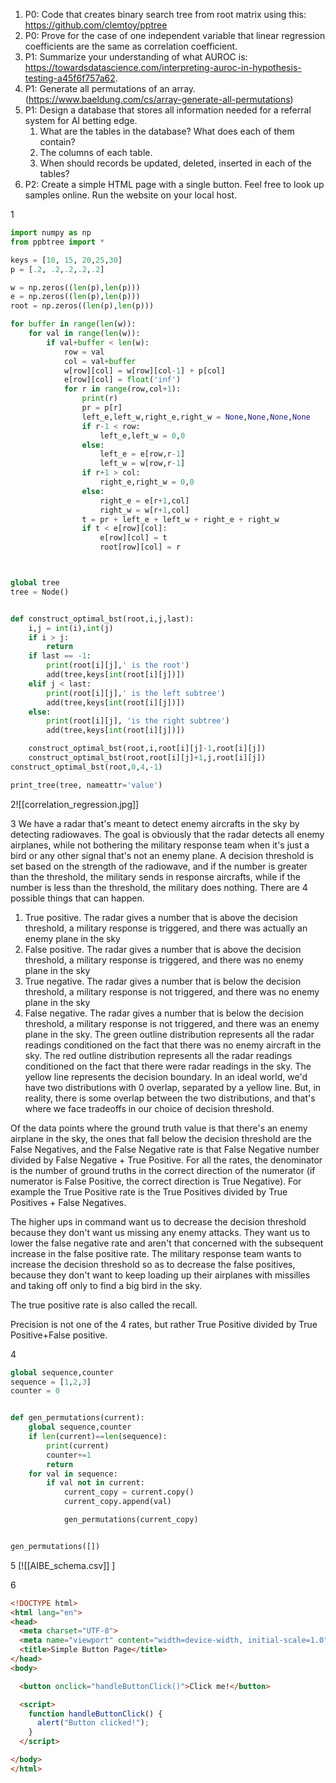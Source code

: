 1) P0: Code that creates binary search tree from root matrix using this: https://github.com/clemtoy/pptree
2) P0: Prove for the case of one independent variable that linear regression coefficients are the same as correlation coefficient.
3) P1: Summarize your understanding of what AUROC is: https://towardsdatascience.com/interpreting-auroc-in-hypothesis-testing-a45f6f757a62.
4) P1: Generate all permutations of an array. (https://www.baeldung.com/cs/array-generate-all-permutations)
5) P1: Design a database that stores all information needed for a referral system for AI betting edge. 
	1) What are the tables in the database? What does each of them contain?
	2) The columns of each table.
	3) When should records be updated, deleted, inserted in each of the tables?
6) P2: Create a simple HTML page with a single button. Feel free to look up samples online. Run the website on your local host.


1 
~~~python
import numpy as np
from ppbtree import *

keys = [10, 15, 20,25,30]
p = [.2, .2,.2,.2,.2]

w = np.zeros((len(p),len(p)))
e = np.zeros((len(p),len(p)))
root = np.zeros((len(p),len(p)))

for buffer in range(len(w)):
	for val in range(len(w)):
		if val+buffer < len(w):
			row = val
			col = val+buffer 
			w[row][col] = w[row][col-1] + p[col]
			e[row][col] = float('inf')
			for r in range(row,col+1):
				print(r)
				pr = p[r]
				left_e,left_w,right_e,right_w = None,None,None,None
				if r-1 < row:
					left_e,left_w = 0,0
				else:
					left_e = e[row,r-1]
					left_w = w[row,r-1]
				if r+1 > col:
					right_e,right_w = 0,0
				else:
					right_e = e[r+1,col]
					right_w = w[r+1,col]
				t = pr + left_e + left_w + right_e + right_w
				if t < e[row][col]:
					e[row][col] = t
					root[row][col] = r



global tree 
tree = Node()


def construct_optimal_bst(root,i,j,last):
	i,j = int(i),int(j)
	if i > j:
		return
	if last == -1:
		print(root[i][j],' is the root')
		add(tree,keys[int(root[i][j])])
	elif j < last:
		print(root[i][j],' is the left subtree')
		add(tree,keys[int(root[i][j])])
	else:
		print(root[i][j], 'is the right subtree')
		add(tree,keys[int(root[i][j])])

	construct_optimal_bst(root,i,root[i][j]-1,root[i][j])
	construct_optimal_bst(root,root[i][j]+1,j,root[i][j])
construct_optimal_bst(root,0,4,-1)

print_tree(tree, nameattr='value')
~~~
2![[correlation_regression.jpg]]

3 We have a radar that's meant to detect enemy aircrafts in the sky by detecting radiowaves. The goal is obviously that the radar detects all enemy airplanes, while not bothering the military response team when it's just a bird or any other signal that's not an enemy plane. A decision threshold is set based on the strength of the radiowave, and if the number is greater than the threshold, the military sends in response aircrafts, while if the number is less than the threshold, the military does nothing. There are 4 possible things that can happen. 

1. True positive. The radar gives a number that is above the decision threshold, a military response is triggered, and there was actually an enemy plane in the sky
2. False positive. The radar gives a number that is above the decision threshold, a military response is triggered, and there was no enemy plane in the sky
3. True negative. The radar gives a number that is below the decision threshold, a military response is not triggered, and there was no enemy plane in the sky
4. False negative. The radar gives a number that is below the decision threshold, a military response is not triggered, and there was an enemy plane in the sky.
The green outline distribution represents all the radar readings conditioned on the fact that there was no enemy aircraft in the sky. The red outline distribution represents all the radar readings conditioned on the fact that there were radar readings in the sky. The yellow line represents the decision boundary. In an ideal world, we'd have two distributions with 0 overlap, separated by a yellow line. But, in reality, there is some overlap between the two distributions, and that's where we face tradeoffs in our choice of decision threshold.

Of the data points where the ground truth value is that there's an enemy airplane in the sky, the ones that fall below the decision threshold are the False Negatives, and the False Negative rate is that False Negative number divided by False Negative + True Positive. For all the rates, the denominator is the number of ground truths in the correct direction of the numerator (if numerator is False Positive, the correct direction is True Negative). For example the True Positive rate is the True Positives divided by True Positives + False Negatives. 

The higher ups in command want us to decrease the decision threshold because they don't want us missing any enemy attacks. They want us to lower the false negative rate and aren't that concerned with the subsequent increase in the false positive rate. The military response team wants to increase the decision threshold so as to decrease the false positives, because they don't want to keep loading up their airplanes with missilles and taking off only to find a big bird in the sky. 

The true positive rate is also called the recall.

Precision is not one of the 4 rates, but rather True Positive divided by True Positive+False positive. 





4
~~~python
global sequence,counter
sequence = [1,2,3]
counter = 0


def gen_permutations(current):
	global sequence,counter
	if len(current)==len(sequence):
		print(current)
		counter+=1
		return
	for val in sequence:
		if val not in current: 
			current_copy = current.copy()
			current_copy.append(val)

			gen_permutations(current_copy)


gen_permutations([])
~~~




5
[![[AIBE_schema.csv]]
]


6
~~~html 
<!DOCTYPE html>
<html lang="en">
<head>
  <meta charset="UTF-8">
  <meta name="viewport" content="width=device-width, initial-scale=1.0">
  <title>Simple Button Page</title>
</head>
<body>

  <button onclick="handleButtonClick()">Click me!</button>

  <script>
    function handleButtonClick() {
      alert("Button clicked!");
    }
  </script>

</body>
</html>
~~~




